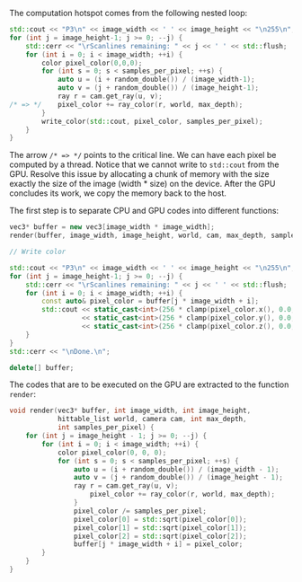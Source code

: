 The computation hotspot comes from the following nested loop:
```cpp
std::cout << "P3\n" << image_width << ' ' << image_height << "\n255\n";
for (int j = image_height-1; j >= 0; --j) {
    std::cerr << "\rScanlines remaining: " << j << ' ' << std::flush;
    for (int i = 0; i < image_width; ++i) {
        color pixel_color(0,0,0);
        for (int s = 0; s < samples_per_pixel; ++s) {
            auto u = (i + random_double()) / (image_width-1);
            auto v = (j + random_double()) / (image_height-1);
            ray r = cam.get_ray(u, v);
/* => */    pixel_color += ray_color(r, world, max_depth);
        }
        write_color(std::cout, pixel_color, samples_per_pixel);
    }
}
```

The arrow `/* => */` points to the critical line.
We can have each pixel be computed by a thread.
Notice that we cannot write to `std::cout` from the GPU. Resolve this issue by allocating a chunk of memory with the size exactly the size of the image (width * size) on the device. After the GPU concludes its work, we copy the memory back to the host.

The first step is to separate CPU and GPU codes into different functions:
```cpp
vec3* buffer = new vec3[image_width * image_width];
render(buffer, image_width, image_height, world, cam, max_depth, samples_per_pixel);

// Write color

std::cout << "P3\n" << image_width << ' ' << image_height << "\n255\n";
for (int j = image_height-1; j >= 0; --j) {
    std::cerr << "\rScanlines remaining: " << j << ' ' << std::flush;
    for (int i = 0; i < image_width; ++i) {
        const auto& pixel_color = buffer[j * image_width + i];
        std::cout << static_cast<int>(256 * clamp(pixel_color.x(), 0.0, 0.999)) << ' '
                  << static_cast<int>(256 * clamp(pixel_color.y(), 0.0, 0.999)) << ' '
                  << static_cast<int>(256 * clamp(pixel_color.z(), 0.0, 0.999)) << '\n';
    }
}
std::cerr << "\nDone.\n";

delete[] buffer;
```

The codes that are to be executed on the GPU are extracted to the function `render`:
```cpp
void render(vec3* buffer, int image_width, int image_height,
            hittable_list world, camera cam, int max_depth,
            int samples_per_pixel) {
    for (int j = image_height - 1; j >= 0; --j) {
        for (int i = 0; i < image_width; ++i) {
            color pixel_color(0, 0, 0);
            for (int s = 0; s < samples_per_pixel; ++s) {
                auto u = (i + random_double()) / (image_width - 1);
                auto v = (j + random_double()) / (image_height - 1);
                ray r = cam.get_ray(u, v);
                    pixel_color += ray_color(r, world, max_depth);
                }
                pixel_color /= samples_per_pixel;
                pixel_color[0] = std::sqrt(pixel_color[0]);
                pixel_color[1] = std::sqrt(pixel_color[1]);
                pixel_color[2] = std::sqrt(pixel_color[2]);
                buffer[j * image_width + i] = pixel_color;
        }
    }
}
```
